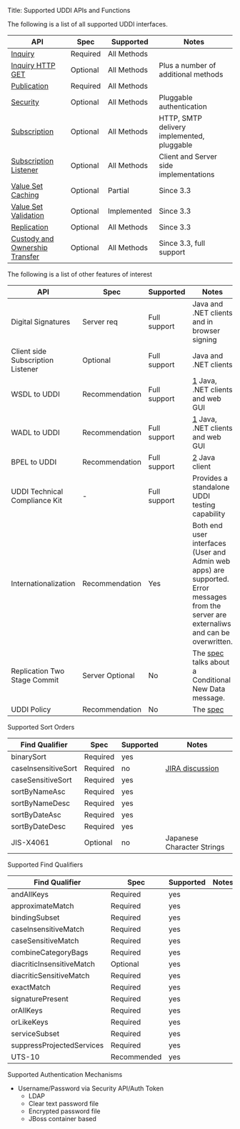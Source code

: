 Title: Supported UDDI APIs and Functions

The following is a list of all supported UDDI interfaces.

| API																							| Spec 			| Supported 		| Notes | 
| --- 																							| --- 			|--- 			| ---	|
|[Inquiry](http://uddi.org/pubs/uddi-v3.0.2-20041019.htm#_Toc85908076) 							| Required		| All Methods	|		|
|[Inquiry HTTP GET](http://uddi.org/pubs/uddi-v3.0.2-20041019.htm#_Toc85908158)					| Optional		| All Methods	| Plus a number of additional methods |
|[Publication](http://uddi.org/pubs/uddi-v3.0.2-20041019.htm#_Toc85908095) 						| Required		| All Methods	| |
|[Security](http://uddi.org/pubs/uddi-v3.0.2-20041019.htm#_Toc85908115) 						| Optional		| All Methods 	| Pluggable authentication |
|[Subscription](http://uddi.org/pubs/uddi-v3.0.2-20041019.htm#_Toc85908128)						| Optional		| All Methods 	| HTTP, SMTP delivery implemented, pluggable			|
|[Subscription Listener](http://uddi.org/pubs/uddi-v3.0.2-20041019.htm#_Toc85908336)			| Optional		| All Methods	| Client and Server side implementations |
|[Value Set Caching](http://uddi.org/pubs/uddi-v3.0.2-20041019.htm#_Toc85908141)				| Optional		| Partial		| Since 3.3 |
|[Value Set Validation](http://uddi.org/pubs/uddi-v3.0.2-20041019.htm#_Toc85908141)				| Optional		| Implemented	| Since 3.3 |
|[Replication](http://uddi.org/pubs/uddi-v3.0.2-20041019.htm#_Toc85908180)						| Optional		| All Methods	| Since 3.3 |
|[Custody and Ownership Transfer](http://uddi.org/pubs/uddi-v3.0.2-20041019.htm#_Toc85908118)	| Optional		| All Methods	| Since 3.3, full support |


The following is a list of other features of interest

| API								| Spec	| Supported 	| Notes | 
| --- 								| --- 			| --- 		| ---	|
|Digital Signatures					| Server req	| Full support | Java and .NET clients and in browser signing	|
|Client side Subscription Listener	| Optional		| Full support | Java and .NET clients	|
|WSDL to UDDI						| Recommendation| Full support | [1](https://www.oasis-open.org/committees/uddi-spec/doc/tn/uddi-spec-tc-tn-wsdl-v2.htm) Java, .NET clients and web GUI |
|WADL to UDDI						| Recommendation| Full support | [1](https://www.oasis-open.org/committees/uddi-spec/doc/tn/uddi-spec-tc-tn-wsdl-v2.htm) Java, .NET clients and web GUI |
|BPEL to UDDI						| Recommendation| Full support | [2](https://www.oasis-open.org/committees/uddi-spec/doc/tn/uddi-spec-tc-tn-bpel-20040725.htm) Java client | 
|UDDI Technical Compliance Kit		| -				| Full support | Provides a standalone UDDI testing capability |
|Internationalization				| Recommendation| Yes		   | Both end user interfaces (User and Admin web apps) are supported. Error messages from the server are externaliws and can be overwritten.
|Replication Two Stage Commit 		| Server Optional | No | The [spec](http://www.uddi.org/pubs/uddi-v3.0.2-20041019.htm#_Ref8979261) talks about a Conditional New Data message.
|UDDI Policy						| Recommendation| No | The [spec](http://www.uddi.org/pubs/uddi-v3.0.2-20041019.htm#_Toc85908203) 

Supported Sort Orders

| Find Qualifier		| Spec		| Supported 	| Notes | 
| --- 					| ---			| --- 		| ---	|
| binarySort			| Required 	| yes |  |
| caseInsensitiveSort	| Required 	| no | [JIRA discussion](https://issues.apache.org/jira/browse/JUDDI-785) |
| caseSensitiveSort		| Required 	| yes | |
| sortByNameAsc			| Required 	| yes | |
| sortByNameDesc		| Required 	| yes | |
| sortByDateAsc			| Required 	| yes | |
| sortByDateDesc		| Required 	| yes | |
| JIS-X4061				| Optional 	| no  | Japanese Character Strings|

Supported Find Qualifiers

| Find Qualifier			| Spec			|Supported 	| Notes | 
| --- 						| --- 			| --- 		| ---	|
| andAllKeys				| Required 		| yes | |
| approximateMatch			| Required 		| yes | |
| bindingSubset				| Required 		| yes | |
| caseInsensitiveMatch		| Required 		| yes | |
| caseSensitiveMatch		| Required 		| yes | |
| combineCategoryBags		| Required 		| yes | |
| diacriticInsensitiveMatch	| Optional 		| yes | |
| diacriticSensitiveMatch	| Required 		| yes | |
| exactMatch				| Required 		| yes | |
| signaturePresent			| Required 		| yes | |
| orAllKeys					| Required 		| yes | |
| orLikeKeys				| Required 		| yes | |
| serviceSubset				| Required 		| yes | |
| suppressProjectedServices	| Required 		| yes | |
| UTS-10					| Recommended 	| yes | |


Supported Authentication Mechanisms

 - Username/Password via Security API/Auth Token
	- LDAP
	- Clear text password file
	- Encrypted password file
	- JBoss container based
